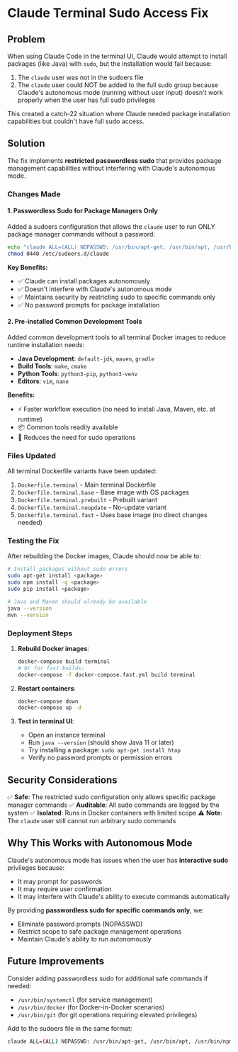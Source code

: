# Claude Terminal Sudo Access Fix

## Problem
When using Claude Code in the terminal UI, Claude would attempt to install packages (like Java) with `sudo`, but the installation would fail because:

1. The `claude` user was not in the sudoers file
2. The `claude` user could NOT be added to the full sudo group because Claude's autonomous mode (running without user input) doesn't work properly when the user has full sudo privileges

This created a catch-22 situation where Claude needed package installation capabilities but couldn't have full sudo access.

## Solution
The fix implements **restricted passwordless sudo** that provides package management capabilities without interfering with Claude's autonomous mode.

### Changes Made

#### 1. Passwordless Sudo for Package Managers Only
Added a sudoers configuration that allows the `claude` user to run ONLY package manager commands without a password:

```bash
echo "claude ALL=(ALL) NOPASSWD: /usr/bin/apt-get, /usr/bin/apt, /usr/bin/dpkg, /usr/bin/npm, /usr/bin/pip, /usr/bin/pip3" > /etc/sudoers.d/claude
chmod 0440 /etc/sudoers.d/claude
```

**Key Benefits:**
- ✅ Claude can install packages autonomously
- ✅ Doesn't interfere with Claude's autonomous mode
- ✅ Maintains security by restricting sudo to specific commands only
- ✅ No password prompts for package installation

#### 2. Pre-installed Common Development Tools
Added common development tools to all terminal Docker images to reduce runtime installation needs:

- **Java Development**: `default-jdk`, `maven`, `gradle`
- **Build Tools**: `make`, `cmake`
- **Python Tools**: `python3-pip`, `python3-venv`
- **Editors**: `vim`, `nano`

**Benefits:**
- ⚡ Faster workflow execution (no need to install Java, Maven, etc. at runtime)
- 📦 Common tools readily available
- 🎯 Reduces the need for sudo operations

### Files Updated

All terminal Dockerfile variants have been updated:

1. `Dockerfile.terminal` - Main terminal Dockerfile
2. `Dockerfile.terminal.base` - Base image with OS packages
3. `Dockerfile.terminal.prebuilt` - Prebuilt variant
4. `Dockerfile.terminal.noupdate` - No-update variant
5. `Dockerfile.terminal.fast` - Uses base image (no direct changes needed)

### Testing the Fix

After rebuilding the Docker images, Claude should now be able to:

```bash
# Install packages without sudo errors
sudo apt-get install <package>
sudo npm install -g <package>
sudo pip install <package>

# Java and Maven should already be available
java --version
mvn --version
```

### Deployment Steps

1. **Rebuild Docker images**:
   ```bash
   docker-compose build terminal
   # Or for fast builds:
   docker-compose -f docker-compose.fast.yml build terminal
   ```

2. **Restart containers**:
   ```bash
   docker-compose down
   docker-compose up -d
   ```

3. **Test in terminal UI**:
   - Open an instance terminal
   - Run `java --version` (should show Java 11 or later)
   - Try installing a package: `sudo apt-get install htop`
   - Verify no password prompts or permission errors

## Security Considerations

✅ **Safe**: The restricted sudo configuration only allows specific package manager commands
✅ **Auditable**: All sudo commands are logged by the system
✅ **Isolated**: Runs in Docker containers with limited scope
⚠️ **Note**: The `claude` user still cannot run arbitrary sudo commands

## Why This Works with Autonomous Mode

Claude's autonomous mode has issues when the user has **interactive sudo** privileges because:
- It may prompt for passwords
- It may require user confirmation
- It may interfere with Claude's ability to execute commands automatically

By providing **passwordless sudo for specific commands only**, we:
- Eliminate password prompts (NOPASSWD)
- Restrict scope to safe package management operations
- Maintain Claude's ability to run autonomously

## Future Improvements

Consider adding passwordless sudo for additional safe commands if needed:
- `/usr/bin/systemctl` (for service management)
- `/usr/bin/docker` (for Docker-in-Docker scenarios)
- `/usr/bin/git` (for git operations requiring elevated privileges)

Add to the sudoers file in the same format:
```bash
claude ALL=(ALL) NOPASSWD: /usr/bin/apt-get, /usr/bin/apt, /usr/bin/npm, /usr/bin/pip, /new/command/here
```

